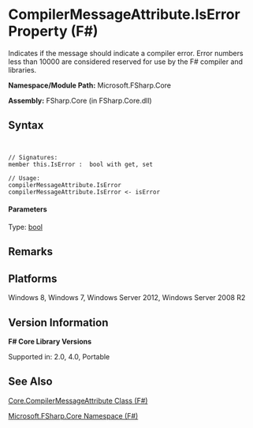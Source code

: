 # CompilerMessageAttribute.IsError Property (F#)

Indicates if the message should indicate a compiler error. Error numbers less than 10000 are considered reserved for use by the F# compiler and libraries.

**Namespace/Module Path:** Microsoft.FSharp.Core

**Assembly:** FSharp.Core (in FSharp.Core.dll)


## Syntax


```


// Signatures:
member this.IsError :  bool with get, set

// Usage:
compilerMessageAttribute.IsError
compilerMessageAttribute.IsError <- isError

```



#### Parameters
Type: [bool](http://msdn.microsoft.com/en-us/library/89c0cf9c-49ce-4207-a3be-555851a67dd5)




## Remarks

## Platforms
Windows 8, Windows 7, Windows Server 2012, Windows Server 2008 R2


## Version Information
**F# Core Library Versions**

Supported in: 2.0, 4.0, Portable




## See Also
[Core.CompilerMessageAttribute Class &#40;F&#35;&#41;](Core.CompilerMessageAttribute-Class-%5BFSharp%5D.md)

[Microsoft.FSharp.Core Namespace &#40;F&#35;&#41;](Microsoft.FSharp.Core-Namespace-%5BFSharp%5D.md)

